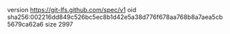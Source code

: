 version https://git-lfs.github.com/spec/v1
oid sha256:002216dd849c526bc5ec8b1d42e5a38d776f678aa768b8a7aea5cb5679ca62a6
size 2997
